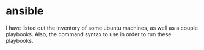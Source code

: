 # ansible

I have listed out the inventory of some ubuntu machines, as well as a couple playbooks.
Also, the command syntax to use in order to run these playbooks.
